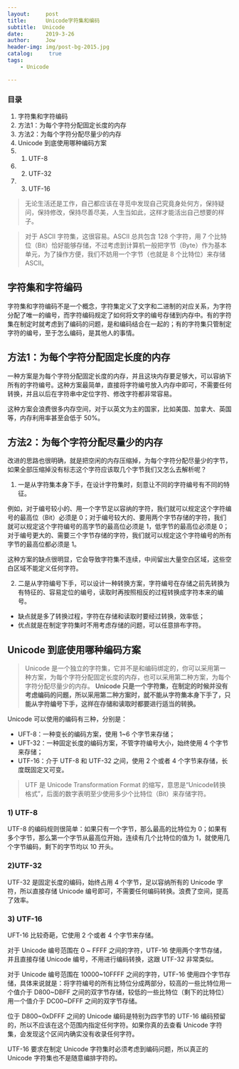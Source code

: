 ```yaml
---
layout:     post
title:      Unicode字符集和编码
subtitle:  Unicode
date:       2019-3-26
author:     Jow
header-img: img/post-bg-2015.jpg
catalog: 	 true 
tags:
    - Unicode

---
```


### 目录
1. 字符集和字符编码
2. 方法1：为每个字符分配固定长度的内存
3. 方法2：为每个字符分配尽量少的内存
4. Unicode 到底使用哪种编码方案
5. 1) UTF-8
6. 2) UTF-32
7. 3) UTF-16

> 无论生活还是工作，自己都应该在寻觅中发现自己究竟身处何方，保持疑问，保持修改，保持尽善尽美，人生当如此，这样才能活出自己想要的样子。

> 对于 ASCII 字符集，这很容易。ASCII 总共包含 128 个字符，用 7 个比特位（Bit）恰好能够存储，不过考虑到计算机一般把字节（Byte）作为基本单元，为了操作方便，我们不妨用一个字节（也就是 8 个比特位）来存储 ASCII。

## 字符集和字符编码

字符集和字符编码不是一个概念，字符集定义了文字和二进制的对应关系，为字符分配了唯一的编号，而字符编码规定了如何将文字的编号存储到内存中。有的字符集在制定时就考虑到了编码的问题，是和编码结合在一起的；有的字符集只管制定字符的编号，至于怎么编码，是其他人的事情。

## 方法1：为每个字符分配固定长度的内存

一种方案是为每个字符分配固定长度的内存，并且这块内存要足够大，可以容纳下所有的字符编号。这种方案最简单，直接将字符编号放入内存中即可，不需要任何转换，并且以后在字符串中定位字符、修改字符都非常容易。

这种方案会浪费很多内存空间，对于以英文为主的国家，比如美国、加拿大、英国等，内存利用率甚至会低于 50%。

## 方法2：为每个字符分配尽量少的内存

改进的思路也很明确，就是把空闲的内存压缩掉，为每个字符分配尽量少的字节，如果全部压缩掉没有标志这个字符应该取几个字节我们又怎么去解析呢？

1. 一是从字符集本身下手，在设计字符集时，刻意让不同的字符编号有不同的特征。

例如，对于编号较小的、用一个字节足以容纳的字符，我们就可以规定这个字符编号的最高位（Bit）必须是 0；对于编号较大的、要用两个字节存储的字符，我们就可以规定这个字符编号的高字节的最高位必须是 1，低字节的最高位必须是 0；对于编号更大的、需要三个字节存储的字符，我们就可以规定这个字符编号的所有字节的最高位都必须是 1。


这种方案的缺点很明显，它会导致字符集不连续，中间留出大量空白区域，这些空白区域不能定义任何字符。

2. 二是从字符编号下手，可以设计一种转换方案，字符编号在存储之前先转换为有特征的、容易定位的编号，读取时再按照相反的过程转换成字符本来的编号。

* 缺点就是多了转换过程，字符在存储和读取时要经过转换，效率低；
* 优点就是在制定字符集时不用考虑存储的问题，可以任意排布字符。

## Unicode 到底使用哪种编码方案
> Unicode 是一个独立的字符集，它并不是和编码绑定的，你可以采用第一种方案，为每个字符分配固定长度的内存，也可以采用第二种方案，为每个字符分配尽量少的内存。
> **Unicode 只是一个字符集，在制定的时候并没有考虑编码的问题，所以采用第二种方案时，就不能从字符集本身下手了，只能从字符编号下手，这样在存储和读取时都要进行适当的转换。**

Unicode 可以使用的编码有三种，分别是：

* UFT-8：一种变长的编码方案，使用 1~6 个字节来存储；
* UFT-32：一种固定长度的编码方案，不管字符编号大小，始终使用 4 个字节来存储；
* UTF-16：介于 UTF-8 和 UTF-32 之间，使用 2 个或者 4 个字节来存储，长度既固定又可变。

>UTF 是 Unicode Transformation Format 的缩写，意思是“Unicode转换格式”，后面的数字表明至少使用多少个比特位（Bit）来存储字符。

### 1) UTF-8

UTF-8 的编码规则很简单：如果只有一个字节，那么最高的比特位为 0；如果有多个字节，那么第一个字节从最高位开始，连续有几个比特位的值为 1，就使用几个字节编码，剩下的字节均以 10 开头。

### 2)UTF-32

UTF-32 是固定长度的编码，始终占用 4 个字节，足以容纳所有的 Unicode 字符，所以直接存储 Unicode 编号即可，不需要任何编码转换。浪费了空间，提高了效率。

### 3) UTF-16

UFT-16 比较奇葩，它使用 2 个或者 4 个字节来存储。


对于 Unicode 编号范围在 0 ~ FFFF 之间的字符，UTF-16 使用两个字节存储，并且直接存储 Unicode 编号，不用进行编码转换，这跟 UTF-32 非常类似。

对于 Unicode 编号范围在 10000\~10FFFF 之间的字符，UTF-16 使用四个字节存储，具体来说就是：将字符编号的所有比特位分成两部分，较高的一些比特位用一个值介于 D800\~DBFF 之间的双字节存储，较低的一些比特位（剩下的比特位）用一个值介于 DC00~DFFF 之间的双字节存储。

位于 D800~0xDFFF 之间的 Unicode 编码是特别为四字节的 UTF-16 编码预留的，所以不应该在这个范围内指定任何字符。如果你真的去查看 Unicode 字符集，会发现这个区间内确实没有收录任何字符。



UTF-16 要求在制定 Unicode 字符集时必须考虑到编码问题，所以真正的 Unicode 字符集也不是随意编排字符的。
